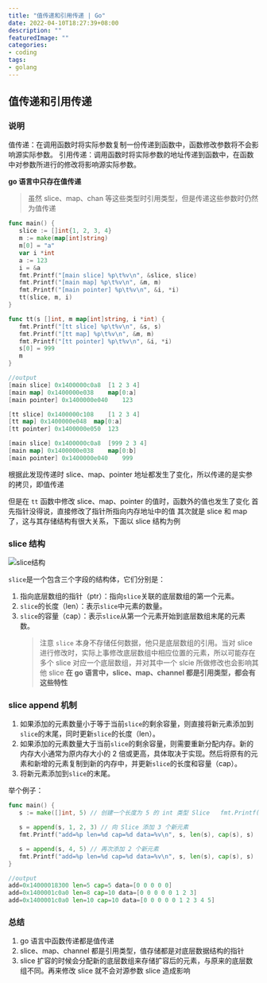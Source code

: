 ```yaml
---
title: "值传递和引用传递 | Go"
date: 2022-04-10T18:27:39+08:00
description: ""
featuredImage: ""
categories:
- coding
tags:
- golang
---
```


## 值传递和引用传递

### 说明

值传递：在调用函数时将实际参数复制一份传递到函数中，函数修改参数将不会影响源实际参数。
引用传递：调用函数时将实际参数的地址传递到函数中，在函数中对参数所进行的修改将影响源实际参数。

**go 语言中只存在值传递**

> 虽然 slice、map、chan 等这些类型时引用类型，但是传递这些参数时仍然为值传递

```go
func main() {
   slice := []int{1, 2, 3, 4}
   m := make(map[int]string)
   m[0] = "a"
   var i *int
   a := 123
   i = &a
   fmt.Printf("[main slice] %p\t%v\n", &slice, slice)
   fmt.Printf("[main map] %p\t%v\n", &m, m)
   fmt.Printf("[main pointer] %p\t%v\n", &i, *i)
   tt(slice, m, i)
}

func tt(s []int, m map[int]string, i *int) {
   fmt.Printf("[tt slice] %p\t%v\n", &s, s)
   fmt.Printf("[tt map] %p\t%v\n", &m, m)
   fmt.Printf("[tt pointer] %p\t%v\n", &i, *i)
   s[0] = 999
   m
}

//output
[main slice] 0x1400000c0a8	[1 2 3 4]
[main map] 0x1400000e038	map[0:a]
[main pointer] 0x1400000e040	123

[tt slice] 0x1400000c108	[1 2 3 4]
[tt map] 0x1400000e048	map[0:a]
[tt pointer] 0x1400000e050	123

[main slice] 0x1400000c0a8	[999 2 3 4]
[main map] 0x1400000e038	map[0:b]
[main pointer] 0x1400000e040	999
```

根据此发现传递时 slice、map、pointer 地址都发生了变化，所以传递的是实参的拷贝，即值传递

但是在 `tt` 函数中修改 slice、map、pointer 的值时，函数外的值也发生了变化
首先指针没得说，直接修改了指针所指向内存地址中的值
其次就是 slice 和 map 了，这与其存储结构有很大关系，下面以 slice 结构为例

### slice 结构

![slice结构](https://cdn.zggsong.cn/2023/03/09/d13ac4ba3c834.png)

`slice`是一个包含三个字段的结构体，它们分别是：

1.  指向底层数组的指针（ptr）：指向`slice`关联的底层数组的第一个元素。
2.  `slice`的长度（len）：表示`slice`中元素的数量。
3.  `slice`的容量（cap）：表示`slice`从第一个元素开始到底层数组末尾的元素数。
    > 注意 `slice` 本身不存储任何数据，他只是底层数组的引用。当对 slice 进行修改时，实际上事修改底层数组中相应位置的元素，所以可能存在多个 slice 对应一个底层数组，并对其中一个 slcie 所做修改也会影响其他 slice
    > **在 go 语言中，slice、map、channel 都是引用类型，都会有这些特性**

### slice append 机制

1.  如果添加的元素数量小于等于当前`slice`的剩余容量，则直接将新元素添加到`slice`的末尾，同时更新`slice`的长度（len）。
2.  如果添加的元素数量大于当前`slice`的剩余容量，则需要重新分配内存。新的内存大小通常为原内存大小的 2 倍或更高，具体取决于实现。然后将原有的元素和新增的元素复制到新的内存中，并更新`slice`的长度和容量（cap）。
3.  将新元素添加到`slice`的末尾。

举个例子：

```go
func main() {
   s := make([]int, 5) // 创建一个长度为 5 的 int 类型 Slice   fmt.Printf("add=%p len=%d cap=%d data=%v\n", s, len(s), cap(s), s)

   s = append(s, 1, 2, 3) // 向 Slice 添加 3 个新元素
   fmt.Printf("add=%p len=%d cap=%d data=%v\n", s, len(s), cap(s), s)

   s = append(s, 4, 5) // 再次添加 2 个新元素
   fmt.Printf("add=%p len=%d cap=%d data=%v\n", s, len(s), cap(s), s)
}

//output
add=0x14000018300 len=5 cap=5 data=[0 0 0 0 0]
add=0x1400001c0a0 len=8 cap=10 data=[0 0 0 0 0 1 2 3]
add=0x1400001c0a0 len=10 cap=10 data=[0 0 0 0 0 1 2 3 4 5]
```

### 总结

1. go 语言中函数传递都是值传递
2. slice、map、channel 都是引用类型，值存储都是对底层数据结构的指针
3. slice 扩容的时候会分配新的底层数组来存储扩容后的元素，与原来的底层数组不同。再来修改 slice 就不会对源参数 slice 造成影响
